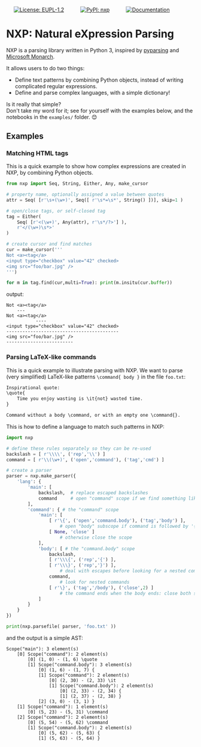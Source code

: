 
<a href="https://choosealicense.com/licenses/eupl-1.2/"><img src="https://img.shields.io/badge/License-EUPL--1.2-orange" alt="License: EUPL-1.2" align="middle" style="margin:0 20px;"></a>
<a href="https://pypi.org/project/nxp/"><img src="https://img.shields.io/badge/PyPI-nxp-blue" alt="PyPI: nxp" align="middle" style="margin:0 20px;"></a>
<a href="https://jhadida.github.io/nxp/"><img src="https://img.shields.io/badge/Docs-https%3A%2F%2Fjhadida.github.io%2Fnxp%2F-green" alt="Documentation" align="middle" style="margin:0 20px;"></a>

# NXP: Natural eXpression Parsing

NXP is a parsing library written in Python 3, inspired by [pyparsing](https://github.com/pyparsing/pyparsing) and [Microsoft Monarch](https://microsoft.github.io/monaco-editor/monarch.html). 

It allows users to do two things:

- Define text patterns by combining Python objects, instead of writing complicated regular expressions.
- Define and parse complex languages, with a simple dictionary!

Is it really that simple? <br>
Don't take my word for it; see for yourself with the examples below, and the notebooks in the `examples/` folder. :blush:

## Examples

### Matching HTML tags

This is a quick example to show how complex expressions are created in NXP, by combining Python objects.

```py
from nxp import Seq, String, Either, Any, make_cursor

# property name, optionally assigned a value between quotes
attr = Seq( [r'\s+(\w+)', Seq([ r'\s*=\s*', String() ])], skip=1 )

# open/close tags, or self-closed tag
tag = Either(
    Seq( [r'<(\w+)', Any(attr), r'\s*/?>'] ), 
    r'</(\w+)\s*>'
)

# create cursor and find matches
cur = make_cursor('''
Not <a><tag</a>
<input type="checkbox" value="42" checked>
<img src="foo/bar.jpg" />
''')

for m in tag.find(cur,multi=True): print(m.insitu(cur.buffer))
```
output:
```
Not <a><tag</a>
    ---        
Not <a><tag</a>
           ----
<input type="checkbox" value="42" checked>
------------------------------------------
<img src="foo/bar.jpg" />
-------------------------
```

### Parsing LaTeX-like commands

This is a quick example to illustrate parsing with NXP. We want to parse (very simplified) LaTeX-like patterns `\command{ body }` in the file `foo.txt`:
```txt
Inspirational quote:
\quote{
    Time you enjoy wasting is \it{not} wasted time.
}

Command without a body \command, or with an empty one \command{}.
```

This is how to define a language to match such patterns in NXP:
```py
import nxp

# define these rules separately so they can be re-used
backslash = [ r'\\\\', ('rep','\\') ] 
command = [ r'\\(\w+)', ('open','command'), ('tag','cmd') ] 

# create a parser
parser = nxp.make_parser({
	'lang': {
		'main': [
			backslash,  # replace escaped backslashes
			command     # open "command" scope if we find something like '\word'
		],
		'command': { # the "command" scope
			'main': [
				[ r'\{', ('open','command.body'), ('tag','body') ],
					# open "body" subscope if command is followed by '{'
				[ None, 'close' ] 
					# otherwise close the scope
			],
			'body': [ # the "command.body" scope
				backslash,
				[ r'\\\{', ('rep','{') ],
				[ r'\\\}', ('rep','}') ],
					# deal with escapes before looking for a nested command
				command, 
					# look for nested commands
				[ r'\}', ('tag','/body'), ('close',2) ]
					# the command ends when the body ends: close both scopes
			]
		}
	}
})

print(nxp.parsefile( parser, 'foo.txt' ))
```
and the output is a simple AST:
```
Scope("main"): 3 element(s)
	[0] Scope("command"): 2 element(s)
		[0] (1, 0) - (1, 6) \quote
		[1] Scope("command.body"): 3 element(s)
			[0] (1, 6) - (1, 7) {
			[1] Scope("command"): 2 element(s)
				[0] (2, 30) - (2, 33) \it
				[1] Scope("command.body"): 2 element(s)
					[0] (2, 33) - (2, 34) {
					[1] (2, 37) - (2, 38) }
			[2] (3, 0) - (3, 1) }
	[1] Scope("command"): 1 element(s)
		[0] (5, 23) - (5, 31) \command
	[2] Scope("command"): 2 element(s)
		[0] (5, 54) - (5, 62) \command
		[1] Scope("command.body"): 2 element(s)
			[0] (5, 62) - (5, 63) {
			[1] (5, 63) - (5, 64) }
```
